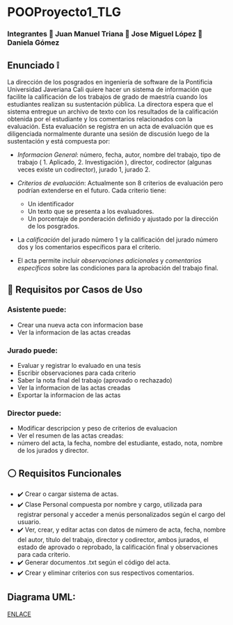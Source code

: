 # POOProyecto1_TLG

### Integrantes :adult: Juan Manuel Triana :adult: Jose Miguel López :woman: Daniela Gómez
 
## Enunciado :grey_exclamation:	

La dirección de los posgrados en ingeniería de software de la Pontificia Universidad Javeriana Cali quiere hacer un sistema de información que facilite la calificación de los trabajos de grado de maestría cuando los estudiantes realizan su sustentación pública. La directora espera que el sistema entregue un archivo de texto con los resultados de la 
calificación obtenida por el estudiante y los comentarios relacionados con la evaluación. Esta evaluación se registra en un acta de evaluación que es diligenciada normalmente durante una sesión de discusión luego de la sustentación  y está compuesta por:

- *Informacion General*: número, fecha, autor, nombre del trabajo, tipo de trabajo ( 1. Aplicado, 2. Investigación ), director, 
codirector (algunas veces existe un codirector), jurado 1, jurado 2.

- *Criterios de evaluación*: Actualmente son 8 criterios de evaluación pero podrían extenderse en el futuro. Cada criterio tiene:
    - Un identificador
    - Un texto que se presenta a los evaluadores.
    - Un porcentaje de ponderación definido y ajustado por la dirección de los posgrados.

- La *calificación* del jurado número 1 y la calificación del jurado número dos y los comentarios específicos para el criterio. 

- El acta permite incluir *observaciones adicionales* y *comentarios específicos* sobre las condiciones para la aprobación del trabajo final.

## :speech_balloon: Requisitos por Casos de Uso
### Asistente puede:
-	Crear una nueva acta con informacion base 
-	Ver la informacion de las actas creadas
### Jurado puede:
-	Evaluar y registrar lo evaluado en una tesis
-	Escribir observaciones para cada criterio
-	Saber la nota final del trabajo (aprovado o rechazado)
-	Ver la informacion de las actas creadas
- Exportar la informacion de las actas
### Director puede:
-	Modificar descripcion y peso de criterios de evaluacion
-	Ver el resumen de las actas creadas:
  - número del acta, la fecha, nombre del estudiante, estado, nota, nombre de los jurados y director.

## :white_circle: Requisitos Funcionales
-	:heavy_check_mark: Crear o cargar sistema de actas.
-	:heavy_check_mark: Clase Personal compuesta por nombre y cargo, utilizada para registrar personal y acceder a menús personalizados según el cargo del usuario.
-	:heavy_check_mark: Ver, crear, y editar actas con datos de número de acta, fecha, nombre del autor, título del trabajo, director y codirector, ambos jurados, el estado de aprovado o reprobado, la calificación final y observaciones para cada criterio. 
-	:heavy_check_mark: Generar documentos .txt según el código del acta.
-	:heavy_check_mark: Crear y eliminar criterios con sus respectivos comentarios. 

## Diagrama UML:
[ENLACE](https://drive.google.com/file/d/1qXF3PRivco4MIvBV1Oc9Oyauv5UlOTrq/view?usp=sharing)


